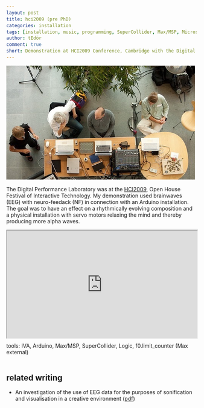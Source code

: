 ```yaml
---
layout: post
title: hci2009 (pre PhD)
categories: installation
tags: [installation, music, programming, SuperCollider, Max/MSP, Microsoft Research Centre, EEG, neurofeedback]
author: tEdör
comment: true
short: Demonstration at HCI2009 Conference, Cambridge with the Digital Performance Laboratory, ARU.
---
```

![Richard, Tom, Krisztian](/../assets/img/2009_09_05_HCI2009_05.jpg)

The Digital Performance Laboratory was at the [<kd>HCI2009</kd>](https://www.cl.cam.ac.uk/events/hci2009/open-house.html), Open House Festival of Interactive Technology. My demonstration used brainwaves (EEG) with neuro-feedack (NF) in connection with an Arduino installation. The goal was to have an effect on a rhythmically evolving composition and a physical installation with servo motors relaxing the mind and thereby producing more alpha waves.

<div style="left: 0; width: 100%; height: 0; position: relative; padding-bottom: 56.6669%;"><iframe src="https://player.vimeo.com/video/9717200?title=0&byline=0&portrait=0" style="order: 0; top: 0; left: 0; width: 100%; height: 100%; position: absolute;" allowfullscreen scrolling="no"></iframe></div>

tools: IVA, Arduino, Max/MSP, SuperCollider, Logic, f0.limit_counter (Max external)
<br><br>

## related writing

* An investigation of the use of EEG data for the purposes of sonification and visualisation in a creative environment (<a href="/../assets/doc/K_Hofstadter_2009_an investigation_of_the_use_of EEG_data_for_the_purposes_of_sonification_and visualisation_in_a_creative environment.pdf">pdf</a>)
